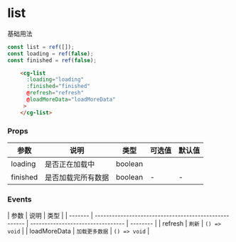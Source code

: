 # list

基础用法

```javascript
const list = ref([]);
const loading = ref(false);
const finished = ref(false);
```

```html
    <cg-list
      :loading="loading"
      :finished="finished"
      @refresh="refresh" 
      @loadMoreData="loadMoreData"
     >
    </cg-list>
```

### Props

| 参数              | 说明                  | 类型      | 可选值 | 默认值  |
| ----------------- | --------------------- | --------- | ------ | ------- |
| loading  | 是否正在加载中                   | boolean  | 
| finished | 是否加载完所有数据                | boolean  | -                         | -       |



### Events

| 参数    | 说明                                                  | 类型                              |
| ------- | ----------------------------------------------------- | --------------------------------- | -------- |
| refresh  | `刷新`                 | `() => void`                      |
| loadMoreData | `加载更多数据`           | `() => void`                      |
